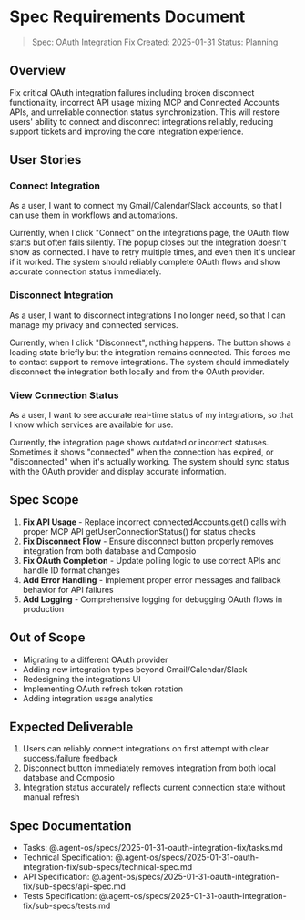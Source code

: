 # Spec Requirements Document

> Spec: OAuth Integration Fix
> Created: 2025-01-31
> Status: Planning

## Overview

Fix critical OAuth integration failures including broken disconnect functionality, incorrect API usage mixing MCP and Connected Accounts APIs, and unreliable connection status synchronization. This will restore users' ability to connect and disconnect integrations reliably, reducing support tickets and improving the core integration experience.

## User Stories

### Connect Integration

As a user, I want to connect my Gmail/Calendar/Slack accounts, so that I can use them in workflows and automations.

Currently, when I click "Connect" on the integrations page, the OAuth flow starts but often fails silently. The popup closes but the integration doesn't show as connected. I have to retry multiple times, and even then it's unclear if it worked. The system should reliably complete OAuth flows and show accurate connection status immediately.

### Disconnect Integration

As a user, I want to disconnect integrations I no longer need, so that I can manage my privacy and connected services.

Currently, when I click "Disconnect", nothing happens. The button shows a loading state briefly but the integration remains connected. This forces me to contact support to remove integrations. The system should immediately disconnect the integration both locally and from the OAuth provider.

### View Connection Status

As a user, I want to see accurate real-time status of my integrations, so that I know which services are available for use.

Currently, the integration page shows outdated or incorrect statuses. Sometimes it shows "connected" when the connection has expired, or "disconnected" when it's actually working. The system should sync status with the OAuth provider and display accurate information.

## Spec Scope

1. **Fix API Usage** - Replace incorrect connectedAccounts.get() calls with proper MCP API getUserConnectionStatus() for status checks
2. **Fix Disconnect Flow** - Ensure disconnect button properly removes integration from both database and Composio
3. **Fix OAuth Completion** - Update polling logic to use correct APIs and handle ID format changes
4. **Add Error Handling** - Implement proper error messages and fallback behavior for API failures
5. **Add Logging** - Comprehensive logging for debugging OAuth flows in production

## Out of Scope

- Migrating to a different OAuth provider
- Adding new integration types beyond Gmail/Calendar/Slack
- Redesigning the integrations UI
- Implementing OAuth refresh token rotation
- Adding integration usage analytics

## Expected Deliverable

1. Users can reliably connect integrations on first attempt with clear success/failure feedback
2. Disconnect button immediately removes integration from both local database and Composio
3. Integration status accurately reflects current connection state without manual refresh

## Spec Documentation

- Tasks: @.agent-os/specs/2025-01-31-oauth-integration-fix/tasks.md
- Technical Specification: @.agent-os/specs/2025-01-31-oauth-integration-fix/sub-specs/technical-spec.md
- API Specification: @.agent-os/specs/2025-01-31-oauth-integration-fix/sub-specs/api-spec.md
- Tests Specification: @.agent-os/specs/2025-01-31-oauth-integration-fix/sub-specs/tests.md